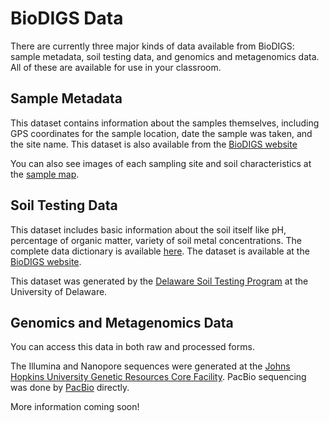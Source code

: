 # BioDIGS Data


There are currently three major kinds of data available from BioDIGS: sample metadata, soil testing data, and genomics and metagenomics data. All of these are available for use in your classroom.

## Sample Metadata

This dataset contains information about the samples themselves, including GPS coordinates for the sample location, date the sample was taken, and the site name. This dataset is also available from the [BioDIGS website](https://biodigs.org/#site_data)

You can also see images of each sampling site and soil characteristics at the [sample map](https://biodigs.org/#sample_map).

## Soil Testing Data

This dataset includes basic information about the soil itself like pH, percentage of organic matter, variety of soil metal concentrations. The complete data dictionary is available [here](https://docs.google.com/spreadsheets/d/109xYUM48rjj33B76hZ3bNlrm8u-_S6uyoE_3wSCp0r0/edit#gid=188448677). The dataset is available at the [BioDIGS website](https://biodigs.org/#soil_data).

This dataset was generated by the [Delaware Soil Testing Program](https://www.udel.edu/canr/cooperative-extension/environmental-stewardship/soil-testing/) at the University of Delaware.

## Genomics and Metagenomics Data

You can access this data in both raw and processed forms.

The Illumina and Nanopore sequences were generated at the [Johns Hopkins University Genetic Resources Core Facility](https://grcf.jhmi.edu/). PacBio sequencing was done by [PacBio](https://www.pacb.com/) directly.

More information coming soon!
